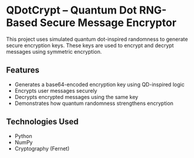# QDotCrypt – Quantum Dot RNG-Based Secure Message Encryptor

This project uses simulated quantum dot-inspired randomness to generate secure encryption keys. These keys are used to encrypt and decrypt messages using symmetric encryption.

## Features
- Generates a base64-encoded encryption key using QD-inspired logic
- Encrypts user messages securely
- Decrypts encrypted messages using the same key
- Demonstrates how quantum randomness strengthens encryption

## Technologies Used
- Python
- NumPy
- Cryptography (Fernet)

